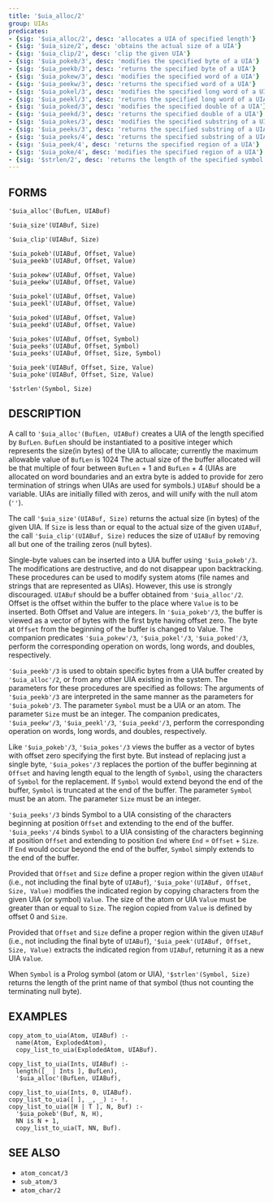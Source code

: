 ```yaml
---
title: '$uia_alloc/2'
group: UIAs
predicates:
- {sig: '$uia_alloc/2', desc: 'allocates a UIA of specified length'}
- {sig: '$uia_size/2', desc: 'obtains the actual size of a UIA'}
- {sig: '$uia_clip/2', desc: 'clip the given UIA'}
- {sig: '$uia_pokeb/3', desc: 'modifies the specified byte of a UIA'}
- {sig: '$uia_peekb/3', desc: 'returns the specified byte of a UIA'}
- {sig: '$uia_pokew/3', desc: 'modifies the specified word of a UIA'}
- {sig: '$uia_peekw/3', desc: 'returns the specified word of a UIA'}
- {sig: '$uia_pokel/3', desc: 'modifies the specified long word of a UIA'}
- {sig: '$uia_peekl/3', desc: 'returns the specified long word of a UIA'}
- {sig: '$uia_poked/3', desc: 'modifies the specified double of a UIA'}
- {sig: '$uia_peekd/3', desc: 'returns the specified double of a UIA'}
- {sig: '$uia_pokes/3', desc: 'modifies the specified substring of a UIA'}
- {sig: '$uia_peeks/3', desc: 'returns the specified substring of a UIA'}
- {sig: '$uia_peeks/4', desc: 'returns the specified substring of a UIA'}
- {sig: '$uia_peek/4', desc: 'returns the specified region of a UIA'}
- {sig: '$uia_poke/4', desc: 'modifies the specified region of a UIA'}
- {sig: '$strlen/2', desc: 'returns the length of the specified symbol'}
---
```


## FORMS

```
'$uia_alloc'(BufLen, UIABuf)

'$uia_size'(UIABuf, Size)

'$uia_clip'(UIABuf, Size)

'$uia_pokeb'(UIABuf, Offset, Value)
'$uia_peekb'(UIABuf, Offset, Value)

'$uia_pokew'(UIABuf, Offset, Value)
'$uia_peekw'(UIABuf, Offset, Value)

'$uia_pokel'(UIABuf, Offset, Value)
'$uia_peekl'(UIABuf, Offset, Value)

'$uia_poked'(UIABuf, Offset, Value)
'$uia_peekd'(UIABuf, Offset, Value)

'$uia_pokes'(UIABuf, Offset, Symbol)
'$uia_peeks'(UIABuf, Offset, Symbol)
'$uia_peeks'(UIABuf, Offset, Size, Symbol)

'$uia_peek'(UIABuf, Offset, Size, Value)
'$uia_poke'(UIABuf, Offset, Size, Value)

'$strlen'(Symbol, Size)
```

## DESCRIPTION

A call to `'$uia_alloc'(BufLen, UIABuf)` creates a UIA of the length specified by `BufLen`. `BufLen` should be instantiated to a positive integer which represents the size(in bytes) of the UIA to allocate; currently the maximum allowable value of `BufLen` is 1024 The actual size of the buffer allocated will be that multiple of four between `BufLen` + 1 and `BufLen` + 4 (UIAs are allocated on word boundaries and an extra byte is added to provide for zero termination of strings when UIAs are used for symbols.) `UIABuf` should be a variable. UIAs are initially filled with zeros, and will unify with the null atom (`''`).

The call `'$uia_size'(UIABuf, Size)` returns the actual size (in bytes) of the given UIA. If `Size` is less than or equal to the actual size of the given `UIABuf`, the call `'$uia_clip'(UIABuf, Size)` reduces the size of `UIABuf` by removing all but one of the trailing zeros (null bytes).

Single-byte values can be inserted into a UIA buffer using `'$uia_pokeb'/3`. The modifications are destructive, and do not disappear upon backtracking. These procedures can be used to modify system atoms (file names and strings that are represented as UIAs). However, this use is strongly discouraged. `UIABuf` should be a buffer obtained from `'$uia_alloc'/2`. Offset is the offset within the buffer to the place where `Value` is to be inserted. Both Offset and Value are integers. In `'$uia_pokeb'/3`, the buffer is viewed as a vector of bytes with the first byte having offset zero. The byte at `Offset` from the beginning of the buffer is changed to Value. The companion predicates `'$uia_pokew'/3`, `'$uia_pokel'/3`, `'$uia_poked'/3`, perform the corresponding operation on words, long words, and doubles, respectively.

`'$uia_peekb'/3` is used to obtain specific bytes from a UIA buffer created by `'$uia_alloc'/2`, or from any other UIA existing in the system. The parameters for these procedures are specified as follows: The arguments of `'$uia_peekb'/3` are interpreted in the same manner as the parameters for `'$uia_pokeb'/3`. The parameter `Symbol` must be a UIA or an atom. The parameter `Size` must be an integer. The companion predicates, `'$uia_peekw'/3`, `'$uia_peekl'/3`, `'$uia_peekd'/3`, perform the corresponding operation on words, long words, and doubles, respectively.

Like `'$uia_pokeb'/3`, `'$uia_pokes'/3` views the buffer as a vector of bytes with offset zero specifying the first byte. But instead of replacing just a single byte, `'$uia_pokes'/3` replaces the portion of the buffer beginning at `Offset` and having length equal to the length of `Symbol`, using the characters of `Symbol` for the replacement. If `Symbol` would extend beyond the end of the buffer, `Symbol` is truncated at the end of the buffer. The parameter `Symbol` must be an atom. The parameter `Size` must be an integer.

`'$uia_peeks'/3` binds Symbol to a UIA consisting of the characters beginning at position `Offset` and extending to the end of the buffer. `'$uia_peeks'/4` binds `Symbol` to a UIA consisting of the characters beginning at position `Offset` and extending to position `End` where `End` = `Offset` + `Size`. If `End` would occur beyond the end of the buffer, `Symbol` simply extends to the end of the buffer.

Provided that `Offset` and `Size` define a proper region within the given `UIABuf` (i.e., not including the final byte of `UIABuf`), `'$uia_poke'(UIABuf, Offset, Size, Value)` modifies the indicated region by copying characters from the given UIA (or symbol) `Value`. The size of the atom or UIA `Value` must be greater than or equal to `Size`. The region copied from `Value` is defined by offset 0 and `Size`.

Provided that `Offset` and `Size` define a proper region within the given `UIABuf` (i.e., not including the final byte of `UIABuf`), `'$uia_peek'(UIABuf, Offset, Size, Value)` extracts the indicated region from `UIABuf`, returning it as a new UIA `Value`.

When `Symbol` is a Prolog symbol (atom or UIA), `'$strlen'(Symbol, Size)` returns the length of the print name of that symbol (thus not counting the terminating null byte).


## EXAMPLES

```
copy_atom_to_uia(Atom, UIABuf) :-
  name(Atom, ExplodedAtom),
  copy_list_to_uia(ExplodedAtom, UIABuf).

copy_list_to_uia(Ints, UIABuf) :-
  length([_ | Ints ], BufLen),
  '$uia_alloc'(BufLen, UIABuf),

copy_list_to_uia(Ints, 0, UIABuf).
copy_list_to_uia([ ], _, _) :- !.
copy_list_to_uia([H | T ], N, Buf) :-
  '$uia_pokeb'(Buf, N, H),
  NN is N + 1,
  copy_list_to_uia(T, NN, Buf).
```

## SEE ALSO

- `atom_concat/3`
- `sub_atom/3`
- `atom_char/2`
